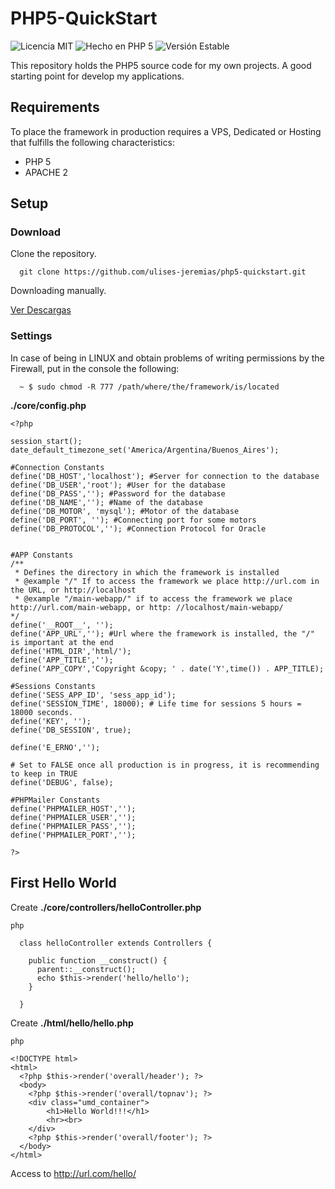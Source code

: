 # PHP5-QuickStart

![Licencia MIT](https://img.shields.io/packagist/l/doctrine/orm.svg)
![Hecho en PHP 5](https://img.shields.io/badge/php-5-blue.svg)
![Versión Estable](https://img.shields.io/badge/stable-1.0.0-blue.svg)

This repository holds the PHP5 source code for my own projects. A good starting point for develop my applications.


## Requirements

To place the framework in production requires a VPS, Dedicated or Hosting that fulfills the following characteristics:

* PHP 5
* APACHE 2

## Setup
### Download
Clone the repository.
```
  git clone https://github.com/ulises-jeremias/php5-quickstart.git
```

Downloading manually.

[Ver Descargas](https://github.com/ulises-jeremias/php5-quickstart/releases)

### Settings

In case of being in LINUX and obtain problems of writing permissions by the Firewall, put in the console the following:

```
  ~ $ sudo chmod -R 777 /path/where/the/framework/is/located
```

__./core/config.php__

```
<?php

session_start();
date_default_timezone_set('America/Argentina/Buenos_Aires');

#Connection Constants
define('DB_HOST','localhost'); #Server for connection to the database
define('DB_USER','root'); #User for the database
define('DB_PASS',''); #Password for the database
define('DB_NAME',''); #Name of the database
define('DB_MOTOR', 'mysql'); #Motor of the database
define('DB_PORT', ''); #Connecting port for some motors
define('DB_PROTOCOL',''); #Connection Protocol for Oracle


#APP Constants
/**
 * Defines the directory in which the framework is installed
 * @example "/" If to access the framework we place http://url.com in the URL, or http://localhost
 * @example "/main-webapp/" if to access the framework we place http://url.com/main-webapp, or http: //localhost/main-webapp/
*/
define('__ROOT__', '');
define('APP_URL',''); #Url where the framework is installed, the "/" is important at the end
define('HTML_DIR','html/');
define('APP_TITLE','');
define('APP_COPY','Copyright &copy; ' . date('Y',time()) . APP_TITLE);

#Sessions Constants
define('SESS_APP_ID', 'sess_app_id');
define('SESSION_TIME', 18000); # Life time for sessions 5 hours = 18000 seconds.
define('KEY', '');
define('DB_SESSION', true);

define('E_ERNO','');

# Set to FALSE once all production is in progress, it is recommending to keep in TRUE
define('DEBUG', false);

#PHPMailer Constants
define('PHPMAILER_HOST','');
define('PHPMAILER_USER','');
define('PHPMAILER_PASS','');
define('PHPMAILER_PORT','');

?>
```

## First Hello World

Create __./core/controllers/helloController.php__
```
php

  class helloController extends Controllers {

    public function __construct() {
      parent::__construct();
      echo $this->render('hello/hello');
    }

  }
```
Create __./html/hello/hello.php__

```
php

<!DOCTYPE html>
<html>
  <?php $this->render('overall/header'); ?>
  <body>
    <?php $this->render('overall/topnav'); ?>
    <div class="umd_container">
    	<h1>Hello World!!!</h1>
    	<hr><br>
    </div>
    <?php $this->render('overall/footer'); ?>
  </body>
</html>
```

Access to http://url.com/hello/